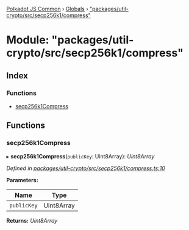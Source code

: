 [Polkadot JS Common](../README.md) › [Globals](../globals.md) › ["packages/util-crypto/src/secp256k1/compress"](_packages_util_crypto_src_secp256k1_compress_.md)

# Module: "packages/util-crypto/src/secp256k1/compress"

## Index

### Functions

* [secp256k1Compress](_packages_util_crypto_src_secp256k1_compress_.md#secp256k1compress)

## Functions

###  secp256k1Compress

▸ **secp256k1Compress**(`publicKey`: Uint8Array): *Uint8Array*

*Defined in [packages/util-crypto/src/secp256k1/compress.ts:10](https://github.com/polkadot-js/common/blob/4111122c/packages/util-crypto/src/secp256k1/compress.ts#L10)*

**Parameters:**

Name | Type |
------ | ------ |
`publicKey` | Uint8Array |

**Returns:** *Uint8Array*
